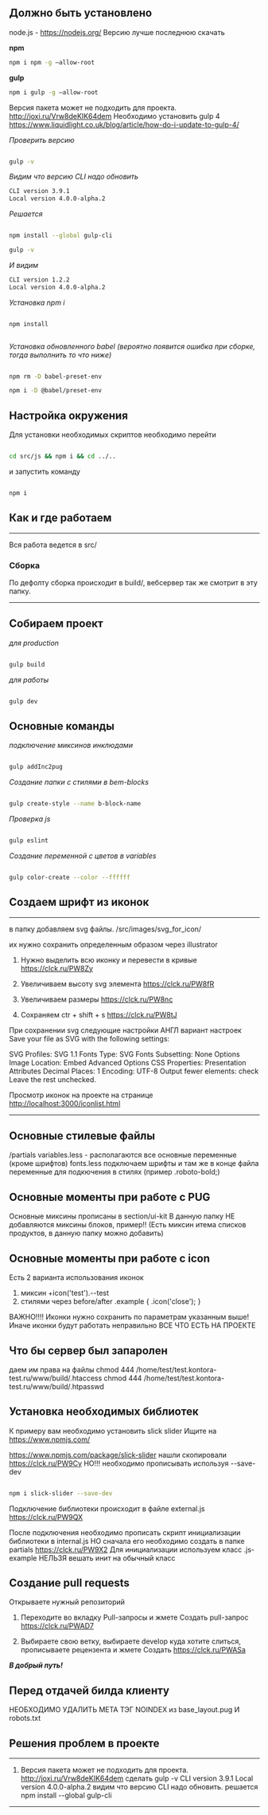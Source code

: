 
## Должно быть установлено ##

node.js - <https://nodejs.org/> Версию лучше последнюю скачать

**npm**

```bash
npm i npm -g —allow-root

```

**gulp**

```bash
npm i gulp -g —allow-root
```

Версия пакета может не подходить для проекта.
<http://joxi.ru/Vrw8deKIK64dem>
Необходимо установить gulp 4
<https://www.liquidlight.co.uk/blog/article/how-do-i-update-to-gulp-4/>

*Проверить версию*

```bash

gulp -v

```

*Видим что версию CLI надо обновить*

```bash
CLI version 3.9.1
Local version 4.0.0-alpha.2
```

*Решается*

```bash

npm install --global gulp-cli

gulp -v

```

*И видим*

```bash
CLI version 1.2.2
Local version 4.0.0-alpha.2
```

*Установка npm i*

```bash

npm install



```

*Установка обновленного babel (вероятно появится ошибка при сборке, тогда выполнить то что ниже)*

```bash

npm rm -D babel-preset-env

npm i -D @babel/preset-env

```

## Настройка окружения ###

Для установки необходимых скриптов необходимо перейти

```bash

cd src/js && npm i && cd ../..

```

и запустить команду

```bash

npm i

```

## Как и где работаем ##

----------------------------------------------------------------------------------------------------------------------------
Вся работа ведется в src/

### Сборка ###

По дефолту сборка происходит в build/, вебсервер так же смотрит в эту папку.

----------------------------------------------------------------------------------------------------------------------------

## Собираем проект ###

*для production*

```bash

gulp build

```

*для работы*

```bash

gulp dev

```

## Основные команды ###

*подключение миксинов инклюдами*

```bash

gulp addInc2pug

```

*Создание папки с стилями в bem-blocks*

```bash

gulp create-style --name b-block-name

```

*Проверка js*

```bash

gulp eslint

```

*Создание переменной с цветов в variables*

```bash

gulp color-create --color --ffffff

```

## Создаем шрифт из иконок ##

----------------------------------------------------------------------------------------------------------------------------
в папку добавляем svg файлы.
/src/images/svg_for_icon/

их нужно сохранить определенным образом через illustrator

1. Нужно выделить всю иконку и перевести в кривые
<https://clck.ru/PW8Zy>

2. Увеличиваем высоту svg элемента <https://clck.ru/PW8fR>

3. Увеличиваем размеры <https://clck.ru/PW8nc>

4. Сохраняем ctr + shift + s <https://clck.ru/PW8tJ>

При сохранении svg следующие настройки
АНГЛ вариант настроек
Save your file as SVG with the following settings:

SVG Profiles: SVG 1.1
Fonts Type: SVG
Fonts Subsetting: None
Options Image Location: Embed
Advanced Options
CSS Properties: Presentation Attributes
Decimal Places: 1
Encoding: UTF-8
Output fewer elements: check
Leave the rest unchecked.

Просмотр иконок на проекте на странице <http://localhost:3000/iconlist.html>

----------------------------------------------------------------------------------------------------------------------------

## Основные стилевые файлы ##

/partials
variables.less - располагаются все основные переменные (кроме шрифтов)
fonts.less подключаем шрифты и там же в конце файла переменные для подкючения в стилях (пример .roboto-bold;)

## Основные моменты при работе с PUG ##

Основные миксины прописаны в section/ui-kit
В данную папку НЕ добавляются миксины блоков, пример!! (Есть миксин итема списков продуктов, в данную папку можно добавить)

## Основные моменты при работе с icon ##

Есть 2 варианта использования иконок

1. миксин +icon('test').--test
2. стилями через before/after
.example {
    .icon('close');
}

ВАЖНО!!!!
Иконки нужно сохранить по параметрам указанным выше! Иначе иконки будут работать неправильно ВСЕ ЧТО ЕСТЬ НА ПРОЕКТЕ

## Что бы сервер был запаролен ##

даем им права на файлы
chmod 444 /home/test/test.kontora-test.ru/www/build/.htaccess
chmod 444 /home/test/test.kontora-test.ru/www/build/.htpasswd

## Установка необходимых библиотек ##

К примеру вам необходимо установить slick slider
Ищите на <https://www.npmjs.com/>

<https://www.npmjs.com/package/slick-slider>
нашли скопировали <https://clck.ru/PW9Cy>
НО!!! необходимо прописывать используя --save-dev

```bash

npm i slick-slider --save-dev

```

Подключение библиотеки происходит в файле external.js <https://clck.ru/PW9QX>

После подключения необходимо прописать скрипт инициализации библиотеки в internal.js
НО сначала его необходимо создать в папке partials <https://clck.ru/PW9X2>
Для инициализации используем класс .js-example
НЕЛЬЗЯ вешать инит на обычный класс

## Создание pull requests ##

Открываете нужный репозиторий

1. Переходите во вкладку Pull-запросы и жмете Создать pull-запрос <https://clck.ru/PWAD7>

2. Выбираете свою ветку, выбираете develop куда хотите слиться, прописываете рецензента и жмете Создать <https://clck.ru/PWASa>

***В добрый путь!***

## Перед отдачей билда клиенту ##

НЕОБХОДИМО УДАЛИТЬ МЕТА ТЭГ NOINDEX из base_layout.pug И robots.txt

## Решения проблем в проекте ##

----------------------------------------------------------------------------------------------------------------------------

1. Версия пакета может не подходить для проекта. <http://joxi.ru/Vrw8deKIK64dem>
сделать gulp -v
CLI version 3.9.1
Local version 4.0.0-alpha.2
видим что версию CLI надо обновить.
решается npm install --global gulp-cli

----------------------------------------------------------------------------------------------------------------------------
